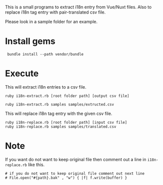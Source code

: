 This is a small programs to extract i18n entry from Vue/Nuxt files.
Also to replace i18n tag entry with pair-translated csv file.

Please look in a sample folder for an example.

# Install gems

```
 bundle install --path vendor/bundle
```

# Execute

This will extract i18n entries to a csv file.
```
ruby i18n-extract.rb [root folder path] [output csv file]
```
```
ruby i18n-extract.rb samples samples/extructed.csv
```

This will replace i18n tag entry with the given csv file.
```
ruby i18n-replace.rb [root folder path] [input csv file]
ruby i18n-replace.rb samples samples/translated.csv
```

# Note

If you want do not want to keep original file then comment out a line in `i18n-replace.rb` like this.

```
# if you do not want to keep original file comment out next line
# File.open("#{path}.bak" , "w") { |f| f.write(buffer) }
```
